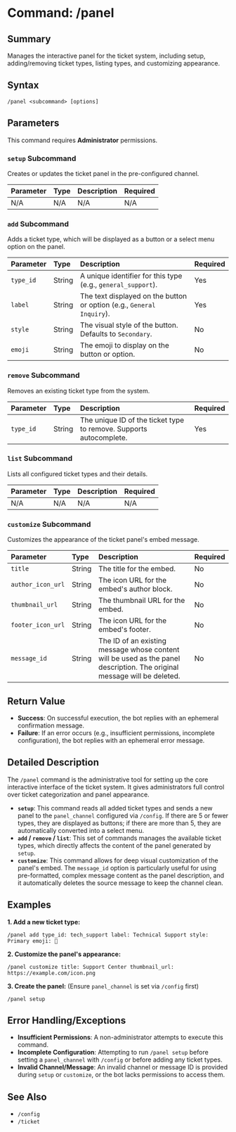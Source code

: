 # Command: /panel

## Summary
Manages the interactive panel for the ticket system, including setup, adding/removing ticket types, listing types, and customizing appearance.

## Syntax
```
/panel <subcommand> [options]
```

## Parameters
This command requires **Administrator** permissions.

### `setup` Subcommand
Creates or updates the ticket panel in the pre-configured channel.

| Parameter | Type | Description | Required |
| :--- | :--- | :--- | :--- |
| N/A | N/A | N/A | N/A |

### `add` Subcommand
Adds a ticket type, which will be displayed as a button or a select menu option on the panel.

| Parameter | Type | Description | Required |
| :--- | :--- | :--- | :--- |
| `type_id` | String | A unique identifier for this type (e.g., `general_support`). | Yes |
| `label` | String | The text displayed on the button or option (e.g., `General Inquiry`). | Yes |
| `style` | String | The visual style of the button. Defaults to `Secondary`. | No |
| `emoji` | String | The emoji to display on the button or option. | No |

### `remove` Subcommand
Removes an existing ticket type from the system.

| Parameter | Type | Description | Required |
| :--- | :--- | :--- | :--- |
| `type_id` | String | The unique ID of the ticket type to remove. Supports autocomplete. | Yes |

### `list` Subcommand
Lists all configured ticket types and their details.

| Parameter | Type | Description | Required |
| :--- | :--- | :--- | :--- |
| N/A | N/A | N/A | N/A |

### `customize` Subcommand
Customizes the appearance of the ticket panel's embed message.

| Parameter | Type | Description | Required |
| :--- | :--- | :--- | :--- |
| `title` | String | The title for the embed. | No |
| `author_icon_url` | String | The icon URL for the embed's author block. | No |
| `thumbnail_url` | String | The thumbnail URL for the embed. | No |
| `footer_icon_url` | String | The icon URL for the embed's footer. | No |
| `message_id` | String | The ID of an existing message whose content will be used as the panel description. The original message will be deleted. | No |

## Return Value
- **Success**: On successful execution, the bot replies with an ephemeral confirmation message.
- **Failure**: If an error occurs (e.g., insufficient permissions, incomplete configuration), the bot replies with an ephemeral error message.

## Detailed Description
The `/panel` command is the administrative tool for setting up the core interactive interface of the ticket system. It gives administrators full control over ticket categorization and panel appearance.

- **`setup`**: This command reads all added ticket types and sends a new panel to the `panel_channel` configured via `/config`. If there are 5 or fewer types, they are displayed as buttons; if there are more than 5, they are automatically converted into a select menu.
- **`add` / `remove` / `list`**: This set of commands manages the available ticket types, which directly affects the content of the panel generated by `setup`.
- **`customize`**: This command allows for deep visual customization of the panel's embed. The `message_id` option is particularly useful for using pre-formatted, complex message content as the panel description, and it automatically deletes the source message to keep the channel clean.

## Examples
**1. Add a new ticket type:**
```
/panel add type_id: tech_support label: Technical Support style: Primary emoji: 🔧
```

**2. Customize the panel's appearance:**
```
/panel customize title: Support Center thumbnail_url: https://example.com/icon.png
```

**3. Create the panel:**
(Ensure `panel_channel` is set via `/config` first)
```
/panel setup
```

## Error Handling/Exceptions
- **Insufficient Permissions**: A non-administrator attempts to execute this command.
- **Incomplete Configuration**: Attempting to run `/panel setup` before setting a `panel_channel` with `/config` or before adding any ticket types.
- **Invalid Channel/Message**: An invalid channel or message ID is provided during `setup` or `customize`, or the bot lacks permissions to access them.

## See Also
- `/config`
- `/ticket`